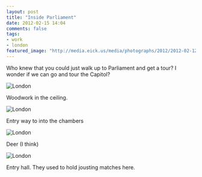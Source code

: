 ```yaml
---
layout: post
title: "Inside Parliament"
date: 2012-02-15 14:04
comments: false
tags:
- work
- london
featured_image: "http://media.eick.us/media/photographs/2012/2012-02-12/London-50.jpg"
---
```

Who knew that you could just walk up to Parliament and get a tour?  I wonder if we can go and tour the Capitol?

![London](http://media.eick.us/media/photographs/2012/2012-02-12/London-50.jpg)


Woodwork in the ceiling.

![London](http://media.eick.us/media/photographs/2012/2012-02-12/London-51.jpg)


Entry way to into the chambers

![London](http://media.eick.us/media/photographs/2012/2012-02-12/London-52.jpg)


Deer (I think)

![London](http://media.eick.us/media/photographs/2012/2012-02-12/London-53.jpg)


Entry hall.  They used to hold jousting matches here.
